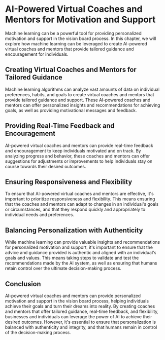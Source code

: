 AI-Powered Virtual Coaches and Mentors for Motivation and Support
=====================================================================================================================================================

Machine learning can be a powerful tool for providing personalized motivation and support in the vision board process. In this chapter, we will explore how machine learning can be leveraged to create AI-powered virtual coaches and mentors that provide tailored guidance and encouragement for individuals.

Creating Virtual Coaches and Mentors for Tailored Guidance
----------------------------------------------------------

Machine learning algorithms can analyze vast amounts of data on individual preferences, habits, and goals to create virtual coaches and mentors that provide tailored guidance and support. These AI-powered coaches and mentors can offer personalized insights and recommendations for achieving goals, as well as providing motivational messages and feedback.

Providing Real-Time Feedback and Encouragement
----------------------------------------------

AI-powered virtual coaches and mentors can provide real-time feedback and encouragement to keep individuals motivated and on track. By analyzing progress and behavior, these coaches and mentors can offer suggestions for adjustments or improvements to help individuals stay on course towards their desired outcomes.

Ensuring Responsiveness and Flexibility
---------------------------------------

To ensure that AI-powered virtual coaches and mentors are effective, it's important to prioritize responsiveness and flexibility. This means ensuring that the coaches and mentors can adapt to changes in an individual's goals or circumstances, and that they respond quickly and appropriately to individual needs and preferences.

Balancing Personalization with Authenticity
-------------------------------------------

While machine learning can provide valuable insights and recommendations for personalized motivation and support, it's important to ensure that the advice and guidance provided is authentic and aligned with an individual's goals and values. This means taking steps to validate and test the recommendations made by the AI system, as well as ensuring that humans retain control over the ultimate decision-making process.

Conclusion
----------

AI-powered virtual coaches and mentors can provide personalized motivation and support in the vision board process, helping individuals achieve their goals and turn their dreams into reality. By creating coaches and mentors that offer tailored guidance, real-time feedback, and flexibility, businesses and individuals can leverage the power of AI to achieve their desired outcomes. However, it's essential to ensure that personalization is balanced with authenticity and integrity, and that humans remain in control of the decision-making process.
